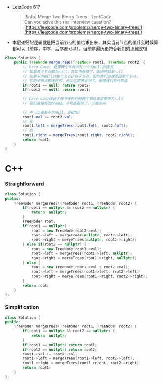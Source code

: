 - LeetCode 617
    
    > [!info] Merge Two Binary Trees - LeetCode  
    > Can you solve this real interview question?  
    > [https://leetcode.com/problems/merge-two-binary-trees/](https://leetcode.com/problems/merge-two-binary-trees/)  
    
- 本层递归的逻辑就是把当前节点的值给求出来，其实当前节点的值什么时候算都可以（前序，中序，后序都可以）。但前序遍历更符合我们的思维逻辑

```Java
class Solution {
    public TreeNode mergeTrees(TreeNode root1, TreeNode root2) {
        // Base Case: 处理两个节点中有一个为null的情况
        // 如果两个节点都为null，其实也处理了，返回的就是null
        // 如果不为null的那个节点还有子节点，因为我们直接返回那个节点，
        // 它的子节点都连好的，所以也顺带返回了。省得我们自己构造
        if(root1 == null) return root2;
        if(root2 == null) return root1;

        // base case保证了接下来的代码两个节点肯定都不为null
        // 我们直接修改tree1，不构造新树了，节省空间

        // 中（二者都不为null，值相加）
        root1.val += root2.val;
        // 左
        root1.left = mergeTrees(root1.left, root2.left);
        // 右
        root1.right = mergeTrees(root1.right, root2.right);
        return root1;
    }
}
```

# C++

### Straightforward

```C++
class Solution {
public:
    TreeNode* mergeTrees(TreeNode* root1, TreeNode* root2) {
        if(root1 == nullptr && root2 == nullptr) {
            return  nullptr;
        }
        TreeNode* root;
        if(root1 == nullptr) {
            root = new TreeNode(root2->val);
            root->left = mergeTrees(nullptr, root2->left);
            root->right = mergeTrees(nullptr, root2->right);
        } else if(root2 == nullptr) {
            root = new TreeNode(root1->val);
            root->left = mergeTrees(root1->left, nullptr);
            root->right = mergeTrees(root1->right, nullptr);
        } else {
            root = new TreeNode(root1->val + root2->val);
            root->left = mergeTrees(root1->left, root2->left);
            root->right = mergeTrees(root1->right, root2->right);
        }
        return root;
    }
};
```

### Simplification

```C++
class Solution {
public:
    TreeNode* mergeTrees(TreeNode* root1, TreeNode* root2) {
        if(root1 == nullptr && root2 == nullptr) {
            return  nullptr;
        }
        if(root1 == nullptr) return root1;
        if(root2 == nullptr) return root2;
        root1->val += root2->val;
        root1->left = mergeTrees(root1->left, root2->left);
        root1->right = mergeTrees(root1->right, root2->right);
        return root1;
    }
};
```